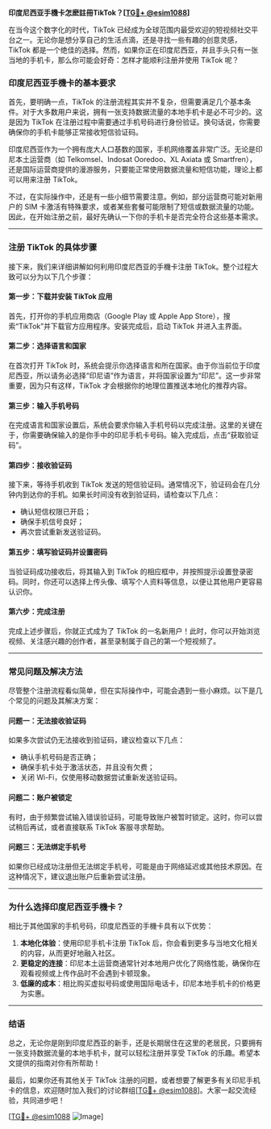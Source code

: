 **印度尼西亚手機卡怎麽註冊TikTok？[[TG💪+ @esim1088](https://t.me/s/esim1088)]**

在当今这个数字化的时代，TikTok 已经成为全球范围内最受欢迎的短视频社交平台之一。无论你是想分享自己的生活点滴，还是寻找一些有趣的创意灵感，TikTok 都是一个绝佳的选择。然而，如果你正在印度尼西亚，并且手头只有一张当地的手机卡，那么你可能会好奇：怎样才能顺利注册并使用 TikTok 呢？

### **印度尼西亚手機卡的基本要求**

首先，要明确一点，TikTok 的注册流程其实并不复杂，但需要满足几个基本条件。对于大多数用户来说，拥有一张支持数据流量的本地手机卡是必不可少的。这是因为 TikTok 在注册过程中需要通过手机号码进行身份验证。换句话说，你需要确保你的手机卡能够正常接收短信验证码。

印度尼西亚作为一个拥有庞大人口基数的国家，手机网络覆盖非常广泛。无论是印尼本土运营商（如 Telkomsel、Indosat Ooredoo、XL Axiata 或 Smartfren），还是国际运营商提供的漫游服务，只要能正常使用数据流量和短信功能，理论上都可以用来注册 TikTok。

不过，在实际操作中，还是有一些小细节需要注意。例如，部分运营商可能对新用户的 SIM 卡激活有特殊要求，或者某些套餐可能限制了短信或数据流量的功能。因此，在开始注册之前，最好先确认一下你的手机卡是否完全符合这些基本需求。

---

### **注册 TikTok 的具体步骤**

接下来，我们来详细讲解如何利用印度尼西亚的手機卡注册 TikTok。整个过程大致可以分为以下几个步骤：

#### **第一步：下载并安装 TikTok 应用**

首先，打开你的手机应用商店（Google Play 或 Apple App Store），搜索“TikTok”并下载官方应用程序。安装完成后，启动 TikTok 并进入主界面。

#### **第二步：选择语言和国家**

在首次打开 TikTok 时，系统会提示你选择语言和所在国家。由于你当前位于印度尼西亚，所以请务必选择“印尼语”作为语言，并将国家设置为“印尼”。这一步非常重要，因为只有这样，TikTok 才会根据你的地理位置推送本地化的推荐内容。

#### **第三步：输入手机号码**

在完成语言和国家设置后，系统会要求你输入手机号码以完成注册。这里的关键在于，你需要确保输入的是你手中的印尼手机卡号码。输入完成后，点击“获取验证码”。

#### **第四步：接收验证码**

接下来，等待手机收到 TikTok 发送的短信验证码。通常情况下，验证码会在几分钟内到达你的手机。如果长时间没有收到验证码，请检查以下几点：
- 确认短信权限已开启；
- 确保手机信号良好；
- 再次尝试重新发送验证码。

#### **第五步：填写验证码并设置密码**

当验证码成功接收后，将其输入到 TikTok 的相应框中，并按照提示设置登录密码。同时，你还可以选择上传头像、填写个人资料等信息，以便让其他用户更容易认识你。

#### **第六步：完成注册**

完成上述步骤后，你就正式成为了 TikTok 的一名新用户！此时，你可以开始浏览视频、关注感兴趣的创作者，甚至录制属于自己的第一个短视频了。

---

### **常见问题及解决方法**

尽管整个注册流程看似简单，但在实际操作中，可能会遇到一些小麻烦。以下是几个常见的问题及其解决方案：

#### **问题一：无法接收验证码**
如果多次尝试仍无法接收到验证码，建议检查以下几点：
- 确认手机号码是否正确；
- 确保手机卡处于激活状态，并且没有欠费；
- 关闭 Wi-Fi，仅使用移动数据尝试重新发送验证码。

#### **问题二：账户被锁定**
有时，由于频繁尝试输入错误验证码，可能导致账户被暂时锁定。这时，你可以尝试稍后再试，或者直接联系 TikTok 客服寻求帮助。

#### **问题三：无法绑定手机号**
如果你已经成功注册但无法绑定手机号，可能是由于网络延迟或其他技术原因。在这种情况下，建议退出账户后重新尝试注册。

---

### **为什么选择印度尼西亚手機卡？**

相比于其他国家的手机号码，印度尼西亚的手機卡具有以下优势：
1. **本地化体验**：使用印尼手机卡注册 TikTok 后，你会看到更多与当地文化相关的内容，从而更好地融入社区。
2. **更稳定的连接**：印尼本土运营商通常针对本地用户优化了网络性能，确保你在观看视频或上传作品时不会遇到卡顿现象。
3. **低廉的成本**：相比购买虚拟号码或使用国际电话卡，印尼本地手机卡的价格更为实惠。

---

### **结语**

总之，无论你是刚到印度尼西亚的新手，还是长期居住在这里的老居民，只要拥有一张支持数据流量的本地手机卡，就可以轻松注册并享受 TikTok 的乐趣。希望本文提供的指南对你有所帮助！

最后，如果你还有其他关于 TikTok 注册的问题，或者想要了解更多有关印尼手机卡的信息，欢迎随时加入我们的讨论群组[[TG💪+ @esim1088](https://t.me/s/esim1088)]。大家一起交流经验，共同进步吧！

[[TG💪+ @esim1088](https://t.me/s/esim1088) ![Image](https://i.postimg.cc/4NQfJmqS/Snipaste-2025-05-13-00-14-12.png)]